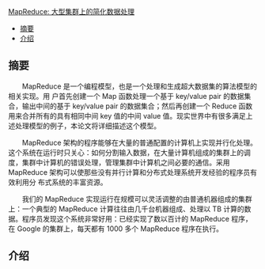 [MapReduce: 大型集群上的简化数据处理](./mapreduce.pdf)

- [摘要](#摘要)
- [介绍](#介绍)


## 摘要

&emsp;&emsp;MapReduce 是一个编程模型，也是一个处理和生成超大数据集的算法模型的相关实现。用
户首先创建一个 Map 函数处理一个基于 key/value pair 的数据集合，输出中间的基于 key/value pair 的数据集合；然后再创建一个 Reduce 函数用来合并所有的具有相同中间 key 值的中间 value 值。现实世界中有很多满足上述处理模型的例子，本论文将详细描述这个模型。

&emsp;&emsp;MapReduce 架构的程序能够在大量的普通配置的计算机上实现并行化处理。这个系统在运行时只关心：如何分割输入数据，在大量计算机组成的集群上的调度，集群中计算机的错误处理，管理集群中计算机之间必要的通信。采用 MapReduce 架构可以使那些没有并行计算和分布式处理系统开发经验的程序员有效利用分
布式系统的丰富资源。

&emsp;&emsp;我们的 MapReduce 实现运行在规模可以灵活调整的由普通机器组成的集群上：一个典型的 MapReduce 计算往往由几千台机器组成、处理以 TB 计算的数据。程序员发现这个系统非常好用：已经实现了数以百计的 MapReduce 程序，在 Google 的集群上，每天都有 1000 多个 MapReduce 程序在执行。

## 介绍